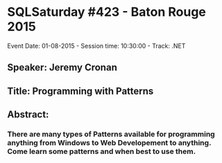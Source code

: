 # SQLSaturday #423 - Baton Rouge 2015
Event Date: 01-08-2015 - Session time: 10:30:00 - Track: .NET 
## Speaker: Jeremy Cronan
## Title: Programming with Patterns
## Abstract:
### There are many types of Patterns available for programming anything from Windows to Web Developement to anything. Come learn some patterns and when best to use them.
